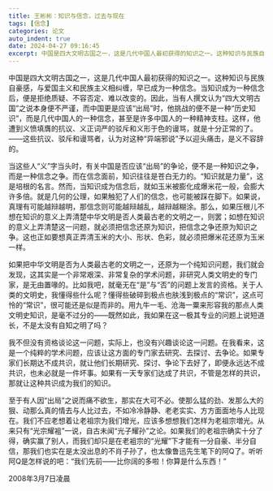 ```yaml
---
title: 王彬彬：知识与信念，过去与现在
tags: [信念]
categories: 论文
auto_indent: true
date: 2024-04-27 09:16:45
excerpt: 中国是四大文明古国之一，这是几代中国人最初获得的知识之一。这种知识与民族自豪感，与爱国主义和民族主义相纠缠，早已成为一种信念。当知识成为一种信念后，便是拒绝质疑、不容否定、难以改变的。因此，当有人撰文认为“四大文明古国”之说本身便不严谨，而中国更是应该“出局”时，他挑战的便不是一种“历史知识”，而是几代中国人的一种信念，甚至是许多中国人的一种精神支柱。这样，他遭到义愤填膺的抗议、义正词严的驳斥和义形于色的谩骂，就是十分正常的了。——这些抗议、驳斥和谩骂者，认为对这种“异端邪说”予以迎头痛击，是义不容辞的。
---
```

中国是四大文明古国之一，这是几代中国人最初获得的知识之一。这种知识与民族自豪感，与爱国主义和民族主义相纠缠，早已成为一种信念。当知识成为一种信念后，便是拒绝质疑、不容否定、难以改变的。因此，当有人撰文认为“四大文明古国”之说本身便不严谨，而中国更是应该“出局”时，他挑战的便不是一种“历史知识”，而是几代中国人的一种信念，甚至是许多中国人的一种精神支柱。这样，他遭到义愤填膺的抗议、义正词严的驳斥和义形于色的谩骂，就是十分正常的了。——这些抗议、驳斥和谩骂者，认为对这种“异端邪说”予以迎头痛击，是义不容辞的。

当这些人“义”字当头时，有关中国是否应该“出局”的争论，便不是一种知识之争，而是一种信念之争。而在信念面前，知识往往是苍白无力的。“知识就是力量”，这是培根的名言。然而，当知识成为信念后，就如玉米被膨化成爆米花一般，会膨大许多倍。就是几何的公理，如果触犯了人们的信念，也可能被踩在脚下。如果说，真理有可能越辩越明，那信念则可能越辩越乱，越辩越糊涂。那么，如果压根儿不想在知识的意义上弄清楚中华文明是否人类最古老的文明之一，则罢；如想在知识的意义上弄清楚这一问题，就必须把信念还原为知识，把信念之争还原为知识之争。这也正如要想真正弄清玉米的大小、形状、色彩，就必须把爆米花还原为玉米一样。

如果把中华文明是否为人类最古老的文明之一，还原为一个纯知识问题，我们就会发现，这其实是一个非常艰深、非常复杂的学术问题，非研究人类文明史的专门家，是无由置喙的。比如我吧，就毫无在“是”与“否”的问题上发言的资格。关于人类的文明史，我懂得些什么呢？懂得些破碎到极点也肤浅到极点的“常识”，这点可怜的“常识”，很可能还是似是而非的。用九牛一毛、沧海一粟来形容我的那点人类文明史知识，是毫不过分的——既然如此，我如果在这一极其专业的问题上说短道长，不是太没有自知之明了吗？

我不但没有资格谈论这一问题，实际上，也没有兴趣谈论这一问题。在我看来，这是一个纯粹的学术问题，应该让这方面的专门家去研究、去探讨、去争论。如果专家们长期达不成共识，就让他们长期研究、探讨、争论下去好了，即便永远达不成共识，也未必就是一件坏事。如果有一天专家们达成了共识，不管是怎样的共识，那就让这种共识成为我们的知识。

至于有人因“出局”之说而痛不欲生，那实在大可不必。使那么猛的劲、发那么大的狠、动那么真的情去与人比过去，不如冷冷静静、老老实实、方方面面地与人比现在。我们不应老想着让老祖宗为我们增光，应该多想想我们怎样为老祖宗増光。从来只有“光宗耀袓”一说，自古未闻“光子耀孙”之论。如果我们的老祖宗确实十分了得，确实赢了别人，而我们却只是在老袓宗的“光耀”下才能有一分自豪、半分自信，那我们也实在是太没出息的不肖子孙了，也太像鲁迅先生笔下的阿Q了。听听阿Q是怎样说的吧：“我们先前——比你阔的多啦！你算是什么东西！”

2008年3月7日凌晨
